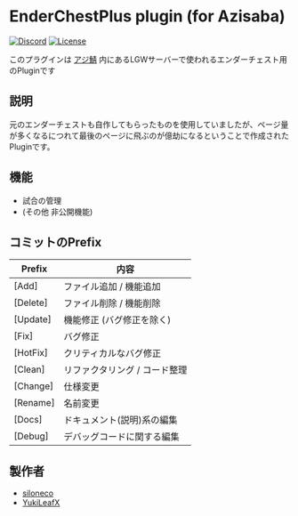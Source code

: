 # EnderChestPlus plugin (for Azisaba)

<!-- [![CircleCI](https://circleci.com/gh/AzisabaNetwork/LeonGunWar.svg?style=svg)](https://circleci.com/gh/AzisabaNetwork/LeonGunWar) -->
[![Discord](https://discordapp.com/api/guilds/357134045328572418/widget.png)](https://discord.gg/seheC2W)
[![License](https://img.shields.io/badge/License-GPL%20v3-blue.svg)](LICENSE)

このプラグインは [アジ鯖](https://azisaba.net) 内にあるLGWサーバーで使われるエンダーチェスト用のPluginです

## 説明
元のエンダーチェストも自作してもらったものを使用していましたが、ページ量が多くなるにつれて最後のページに飛ぶのが億劫になるということで作成されたPluginです。

## 機能
* 試合の管理
* (その他 非公開機能)

## コミットのPrefix
|Prefix   |内容     |
|---------|--------|
|[Add]    |ファイル追加 / 機能追加|
|[Delete] | ファイル削除 / 機能削除|
|[Update] | 機能修正 (バグ修正を除く)|
|[Fix]    |バグ修正|
|[HotFix] |クリティカルなバグ修正|
|[Clean]  |リファクタリング / コード整理|
|[Change] | 仕様変更|
|[Rename] | 名前変更|
|[Docs] | ドキュメント(説明)系の編集|
|[Debug] | デバッグコードに関する編集 |

## 製作者

* [siloneco](https://github.com/siloneco)
* [YukiLeafX](https://github.com/YukiLeafX)
